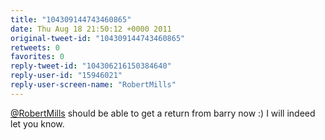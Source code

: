 ```yaml
---
title: "104309144743460865"
date: Thu Aug 18 21:50:12 +0000 2011
original-tweet-id: "104309144743460865"
retweets: 0
favorites: 0
reply-tweet-id: "104306216150384640"
reply-user-id: "15946021"
reply-user-screen-name: "RobertMills"
---
```

<a href="https://twitter.com/RobertMills">@RobertMills</a> should be able to get a return from barry now :) I will indeed let you know.
